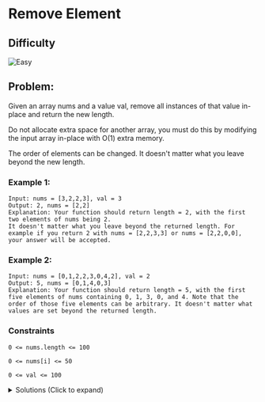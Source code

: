 # Remove Element

## Difficulty

![Easy](https://img.shields.io/badge/easy-5cb85c?style=for-the-badge&logoColor=white)

## Problem:

Given an array nums and a value val, remove all instances of that value in-place and return the new length.

Do not allocate extra space for another array, you must do this by modifying the input array in-place with O(1) extra memory.

The order of elements can be changed. It doesn't matter what you leave beyond the new length.

### Example 1:

```
Input: nums = [3,2,2,3], val = 3
Output: 2, nums = [2,2]
Explanation: Your function should return length = 2, with the first two elements of nums being 2.
It doesn't matter what you leave beyond the returned length. For example if you return 2 with nums = [2,2,3,3] or nums = [2,2,0,0], your answer will be accepted.
```

### Example 2:

```
Input: nums = [0,1,2,2,3,0,4,2], val = 2
Output: 5, nums = [0,1,4,0,3]
Explanation: Your function should return length = 5, with the first five elements of nums containing 0, 1, 3, 0, and 4. Note that the order of those five elements can be arbitrary. It doesn't matter what values are set beyond the returned length.
```

### Constraints

`0 <= nums.length <= 100`

`0 <= nums[i] <= 50`

`0 <= val <= 100`

<details>
  <summary>Solutions (Click to expand)</summary>

### Explanation

We can solve this `in-place` by splitting the array between numbers that are equal to `val` and those that are not. We can do that with two pointers. The first, `i`, will be the fast pointer. This pointer will traverse the entire array. The second pointer, `j`, will be the slow pointer. The slow pointer indicate the end of our "filtered" array. We can use both these pointer to "filter" through the array. The fast pointer will see if `nums[i]` is equal to `val`. If it is **not** equal to `val`, the number will be moved to the other side of our slow pointer. This can be a swap or a copy of values from `nums[i]` to `nums[j]`. Afterwards `j` will be incremented to include this number in the "filtered" array.

```
val = 2

i = 0
j = 0
[3,2,2,3]
 ^

nums[i] is not equal to val, we will swap nums[i] with nums[j] and increment j

i = 1
j = 1
[3,2,2,3]
   ^
nums[i] is equal to val, we will not make a swap or increment j

i = 2
j = 1
[3,2,2,3]

nums[i] is equal to val, we will not make a swap or increment j

i = 3
j = 1
[3,2,2,3]
   ^   ^
nums[i] is not equal to val, we will swap nums[i] with nums[j] and increment j


i = 4
j = 2

[3,3,2,2]
     ^

Subarray (0, j) is the filtered array. notice how the array that the order elements have not changed in this array.
```

We can then return `j` as the length of our new filtered array.

- [JavaScript](./remove-element.js)
- [TypeScript](./remove-element.ts)
- [Java](./remove-element.java)
- [Go](./remove-element.go)
</details>

